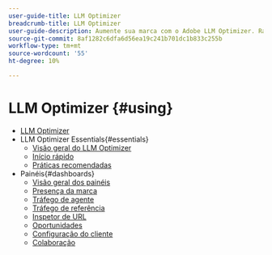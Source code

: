 ```yaml
---
user-guide-title: LLM Optimizer
breadcrumb-title: LLM Optimizer
user-guide-description: Aumente sua marca com o Adobe LLM Optimizer. Rastreie menções, descubra insights e domine a pesquisa orientada por IA. Assuma o controle de sua visibilidade - comece a otimizar agora mesmo!
source-git-commit: 8af1282c6dfa6d56ea19c241b701dc1b833c255b
workflow-type: tm+mt
source-wordcount: '55'
ht-degree: 10%

---
```



# LLM Optimizer {#using}

+ [LLM Optimizer](/help/home.md)
+ LLM Optimizer Essentials{#essentials}
   + [Visão geral do LLM Optimizer](/help/overview/overview.md)
   + [Início rápido](/help/overview/quick-start.md)
   + [Práticas recomendadas](/help/tutorials/best-practices.md)
+ Painéis{#dashboards}
   + [Visão geral dos painéis](/help/dashboards/dashboards-overview.md)
   + [Presença da marca](/help/dashboards/brand-presence.md)
   + [Tráfego de agente](/help/dashboards/agentic-traffic.md)
   + [Tráfego de referência](/help/dashboards/referral-traffic.md)
   + [Inspetor de URL](/help/dashboards/url-inspector.md)
   + [Oportunidades](/help/dashboards/opportunities.md)
   + [Configuração do cliente](/help/dashboards/customer-configuration.md)
   + [Colaboração](/help/dashboards/collaboration.md)

